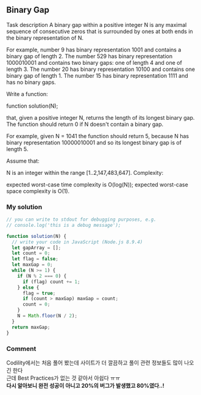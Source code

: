 ## Binary Gap

Task description
A binary gap within a positive integer N is any maximal sequence of consecutive zeros that is surrounded by ones at both ends in the binary representation of N.

For example, number 9 has binary representation 1001 and contains a binary gap of length 2. The number 529 has binary representation 1000010001 and contains two binary gaps: one of length 4 and one of length 3. The number 20 has binary representation 10100 and contains one binary gap of length 1. The number 15 has binary representation 1111 and has no binary gaps.

Write a function:

function solution(N);

that, given a positive integer N, returns the length of its longest binary gap. The function should return 0 if N doesn't contain a binary gap.

For example, given N = 1041 the function should return 5, because N has binary representation 10000010001 and so its longest binary gap is of length 5.

Assume that:

N is an integer within the range [1..2,147,483,647].
Complexity:

expected worst-case time complexity is O(log(N));
expected worst-case space complexity is O(1).

### My solution
```js
// you can write to stdout for debugging purposes, e.g.
// console.log('this is a debug message');

function solution(N) {
  // write your code in JavaScript (Node.js 8.9.4)
  let gapArray = [];
  let count = 0;
  let flag = false;
  let maxGap = 0;
  while (N >= 1) {
    if (N % 2 === 0) {
      if (flag) count += 1;
    } else {
      flag = true;
      if (count > maxGap) maxGap = count;
      count = 0;
    }
    N = Math.floor(N / 2);
  }
  return maxGap;
}
```
### Comment
Codility에서는 처음 풀어 봤는데 사이트가 더 깔끔하고 풀이 관련 정보들도 많이 나오긴 한다  
근데 Best Practices가 없는 것 같아서 아쉽다 ㅠㅠ  
__다시 알아보니 완전 성공이 아니고 20%의 버그가 발생했고 80%였다..!__